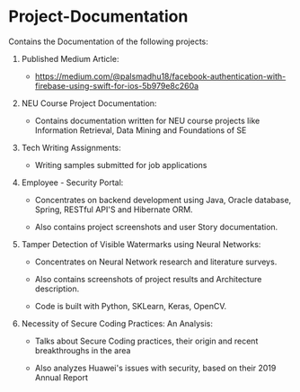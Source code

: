# Project-Documentation
Contains the Documentation of the following projects:

1. Published Medium Article: 

   - https://medium.com/@palsmadhu18/facebook-authentication-with-firebase-using-swift-for-ios-5b979e8c260a
     

2. NEU Course Project Documentation:

     - Contains documentation written for NEU course projects like Information Retrieval, Data Mining and Foundations of SE
     
     
3. Tech Writing Assignments:
     
     - Writing samples submitted for job applications
     

4. Employee - Security Portal:

     - Concentrates on backend development using Java, Oracle database, Spring, RESTful API'S and Hibernate ORM. 
 
     - Also contains project screenshots and user Story documentation.
 
 
5. Tamper Detection of Visible Watermarks using Neural Networks:

     - Concentrates on Neural Network research and literature surveys.
 
     - Also contains screenshots of project results and Architecture description.
 
     - Code is built with Python, SKLearn, Keras, OpenCV.
     
     
6. Necessity of Secure Coding Practices: An Analysis:

     - Talks about Secure Coding practices, their origin and recent breakthroughs in the area
     
     - Also analyzes Huawei's issues with security, based on their 2019 Annual Report

